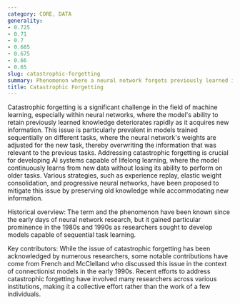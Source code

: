 ```yaml
---
category: CORE, DATA
generality:
- 0.725
- 0.71
- 0.7
- 0.685
- 0.675
- 0.66
- 0.65
slug: catastrophic-forgetting
summary: Phenomenon where a neural network forgets previously learned information upon learning new data.
title: Catastrophic Forgetting
---
```


Catastrophic forgetting is a significant challenge in the field of machine learning, especially within neural networks, where the model's ability to retain previously learned knowledge deteriorates rapidly as it acquires new information. This issue is particularly prevalent in models trained sequentially on different tasks, where the neural network's weights are adjusted for the new task, thereby overwriting the information that was relevant to the previous tasks. Addressing catastrophic forgetting is crucial for developing AI systems capable of lifelong learning, where the model continuously learns from new data without losing its ability to perform on older tasks. Various strategies, such as experience replay, elastic weight consolidation, and progressive neural networks, have been proposed to mitigate this issue by preserving old knowledge while accommodating new information.

Historical overview: The term and the phenomenon have been known since the early days of neural network research, but it gained particular prominence in the 1980s and 1990s as researchers sought to develop models capable of sequential task learning.

Key contributors: While the issue of catastrophic forgetting has been acknowledged by numerous researchers, some notable contributions have come from French and McClelland who discussed this issue in the context of connectionist models in the early 1990s. Recent efforts to address catastrophic forgetting have involved many researchers across various institutions, making it a collective effort rather than the work of a few individuals.